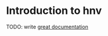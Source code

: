 # Introduction to hnv

TODO: write [great documentation](http://jacobian.org/writing/what-to-write/)
